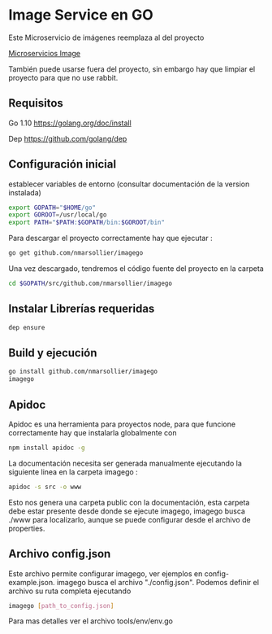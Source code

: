 # Image Service en GO

Este Microservicio de imágenes reemplaza al del proyecto

[Microservicios Image](https://github.com/nmarsollier/ecommerce)

También puede usarse fuera del proyecto, sin embargo hay que limpiar el proyecto para que no use rabbit.

## Requisitos

Go 1.10  <https://golang.org/doc/install>

Dep <https://github.com/golang/dep>

## Configuración inicial

establecer variables de entorno (consultar documentación de la version instalada)

```bash
export GOPATH="$HOME/go"
export GOROOT=/usr/local/go
export PATH="$PATH:$GOPATH/bin:$GOROOT/bin"
```

Para descargar el proyecto correctamente hay que ejecutar :

```bash
go get github.com/nmarsollier/imagego
```

Una vez descargado, tendremos el código fuente del proyecto en la carpeta

```bash
cd $GOPATH/src/github.com/nmarsollier/imagego
```

## Instalar Librerías requeridas

```bash
dep ensure
```

## Build y ejecución


```bash
go install github.com/nmarsollier/imagego
imagego
```

## Apidoc

Apidoc es una herramienta para proyectos node, para que funcione correctamente hay que instalarla globalmente con

```bash
npm install apidoc -g
```

La documentación necesita ser generada manualmente ejecutando la siguiente linea en la carpeta imagego :

```bash
apidoc -s src -o www
```

Esto nos genera una carpeta public con la documentación, esta carpeta debe estar presente desde donde se ejecute imagego, imagego busca ./www para localizarlo, aunque se puede configurar desde el archivo de properties.

## Archivo config.json

Este archivo permite configurar imagego, ver ejemplos en config-example.json.
imagego busca el archivo "./config.json". Podemos definir el archivo su ruta completa ejecutando

```bash
imagego [path_to_config.json]
```

Para mas detalles ver el archivo tools/env/env.go